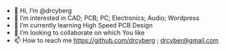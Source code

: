 - 👋 Hi, I’m @drcyberg
- 👀 I’m interested in CAD; PCB; PC; Electronics; Audio; Wordpress
- 🌱 I’m currently learning High Speed PCB Design
- 💞️ I’m looking to collaborate on which You like
- 📫 How to reach me https://github.com/drcyberg ; drcyber@gmail.com
